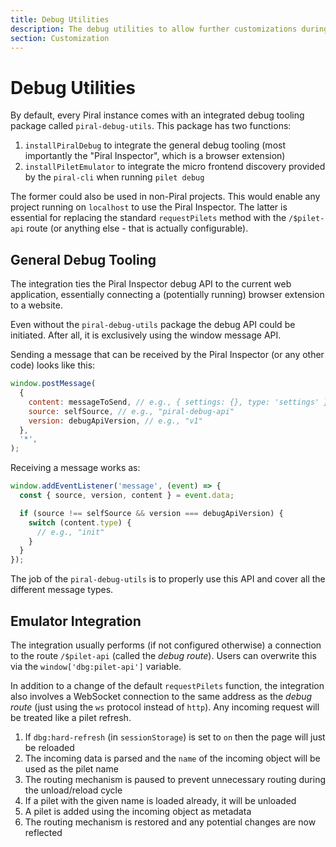 ```yaml
---
title: Debug Utilities
description: The debug utilities to allow further customizations during development.
section: Customization
---
```


# Debug Utilities

By default, every Piral instance comes with an integrated debug tooling package called `piral-debug-utils`. This package has two functions:

1. `installPiralDebug` to integrate the general debug tooling (most importantly the "Piral Inspector", which is a browser extension)
2. `installPiletEmulator` to integrate the micro frontend discovery provided by the `piral-cli` when running `pilet debug`

The former could also be used in non-Piral projects. This would enable any project running on `localhost` to use the Piral Inspector. The latter is essential for replacing the standard `requestPilets` method with the `/$pilet-api` route (or anything else - that is actually configurable).

## General Debug Tooling

The integration ties the Piral Inspector debug API to the current web application, essentially connecting a (potentially running) browser extension to a website.

Even without the `piral-debug-utils` package the debug API could be initiated. After all, it is exclusively using the window message API.

Sending a message that can be received by the Piral Inspector (or any other code) looks like this:

```js
window.postMessage(
  {
    content: messageToSend, // e.g., { settings: {}, type: 'settings' }
    source: selfSource, // e.g., "piral-debug-api"
    version: debugApiVersion, // e.g., "v1"
  },
  '*',
);
```

Receiving a message works as:

```js
window.addEventListener('message', (event) => {
  const { source, version, content } = event.data;

  if (source !== selfSource && version === debugApiVersion) {
    switch (content.type) {
      // e.g., "init"
    }
  }
});
```

The job of the `piral-debug-utils` is to properly use this API and cover all the different message types.

## Emulator Integration

The integration usually performs (if not configured otherwise) a connection to the route `/$pilet-api` (called the *debug route*). Users can overwrite this via the `window['dbg:pilet-api']` variable.

In addition to a change of the default `requestPilets` function, the integration also involves a WebSocket connection to the same address as the *debug route* (just using the `ws` protocol instead of `http`). Any incoming request will be treated like a pilet refresh.

1. If `dbg:hard-refresh` (in `sessionStorage`) is set to `on` then the page will just be reloaded
2. The incoming data is parsed and the `name` of the incoming object will be used as the pilet name
3. The routing mechanism is paused to prevent unnecessary routing during the unload/reload cycle
4. If a pilet with the given name is loaded already, it will be unloaded
5. A pilet is added using the incoming object as metadata
6. The routing mechanism is restored and any potential changes are now reflected
